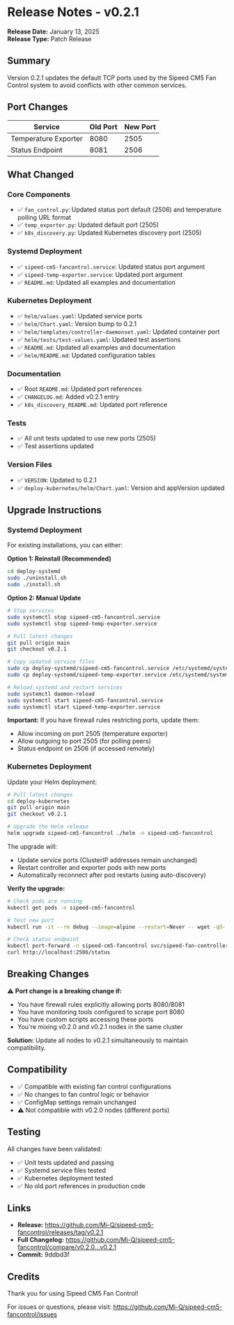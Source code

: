 # Release Notes - v0.2.1

**Release Date:** January 13, 2025  
**Release Type:** Patch Release

## Summary

Version 0.2.1 updates the default TCP ports used by the Sipeed CM5 Fan Control system to avoid conflicts with other common services.

## Port Changes

| Service | Old Port | New Port |
|---------|----------|----------|
| Temperature Exporter | 8080 | 2505 |
| Status Endpoint | 8081 | 2506 |

## What Changed

### Core Components
- ✅ `fan_control.py`: Updated status port default (2506) and temperature polling URL format
- ✅ `temp_exporter.py`: Updated default port (2505)
- ✅ `k8s_discovery.py`: Updated Kubernetes discovery port (2505)

### Systemd Deployment
- ✅ `sipeed-cm5-fancontrol.service`: Updated status port argument
- ✅ `sipeed-temp-exporter.service`: Updated port argument
- ✅ `README.md`: Updated all examples and documentation

### Kubernetes Deployment
- ✅ `helm/values.yaml`: Updated service ports
- ✅ `helm/Chart.yaml`: Version bump to 0.2.1
- ✅ `helm/templates/controller-daemonset.yaml`: Updated container port
- ✅ `helm/tests/test-values.yaml`: Updated test assertions
- ✅ `README.md`: Updated all examples and documentation
- ✅ `helm/README.md`: Updated configuration tables

### Documentation
- ✅ Root `README.md`: Updated port references
- ✅ `CHANGELOG.md`: Added v0.2.1 entry
- ✅ `k8s_discovery_README.md`: Updated port reference

### Tests
- ✅ All unit tests updated to use new ports (2505)
- ✅ Test assertions updated

### Version Files
- ✅ `VERSION`: Updated to 0.2.1
- ✅ `deploy-kubernetes/helm/Chart.yaml`: Version and appVersion updated

## Upgrade Instructions

### Systemd Deployment

For existing installations, you can either:

**Option 1: Reinstall (Recommended)**
```bash
cd deploy-systemd
sudo ./uninstall.sh
sudo ./install.sh
```

**Option 2: Manual Update**
```bash
# Stop services
sudo systemctl stop sipeed-cm5-fancontrol.service
sudo systemctl stop sipeed-temp-exporter.service

# Pull latest changes
git pull origin main
git checkout v0.2.1

# Copy updated service files
sudo cp deploy-systemd/sipeed-cm5-fancontrol.service /etc/systemd/system/
sudo cp deploy-systemd/sipeed-temp-exporter.service /etc/systemd/system/

# Reload systemd and restart services
sudo systemctl daemon-reload
sudo systemctl start sipeed-cm5-fancontrol.service
sudo systemctl start sipeed-temp-exporter.service
```

**Important:** If you have firewall rules restricting ports, update them:
- Allow incoming on port 2505 (temperature exporter)
- Allow outgoing to port 2505 (for polling peers)
- Status endpoint on 2506 (if accessed remotely)

### Kubernetes Deployment

Update your Helm deployment:

```bash
# Pull latest changes
cd deploy-kubernetes
git pull origin main
git checkout v0.2.1

# Upgrade the Helm release
helm upgrade sipeed-cm5-fancontrol ./helm -n sipeed-cm5-fancontrol
```

The upgrade will:
- Update service ports (ClusterIP addresses remain unchanged)
- Restart controller and exporter pods with new ports
- Automatically reconnect after pod restarts (using auto-discovery)

**Verify the upgrade:**
```bash
# Check pods are running
kubectl get pods -n sipeed-cm5-fancontrol

# Test new port
kubectl run -it --rm debug --image=alpine --restart=Never -- wget -qO- http://sipeed-temp-exporter:2505/temp

# Check status endpoint
kubectl port-forward -n sipeed-cm5-fancontrol svc/sipeed-fan-controller 2506:2506
curl http://localhost:2506/status
```

## Breaking Changes

⚠️ **Port change is a breaking change if:**
- You have firewall rules explicitly allowing ports 8080/8081
- You have monitoring tools configured to scrape port 8080
- You have custom scripts accessing these ports
- You're mixing v0.2.0 and v0.2.1 nodes in the same cluster

**Solution:** Update all nodes to v0.2.1 simultaneously to maintain compatibility.

## Compatibility

- ✅ Compatible with existing fan control configurations
- ✅ No changes to fan control logic or behavior
- ✅ ConfigMap settings remain unchanged
- ⚠️ Not compatible with v0.2.0 nodes (different ports)

## Testing

All changes have been validated:
- ✅ Unit tests updated and passing
- ✅ Systemd service files tested
- ✅ Kubernetes deployment tested
- ✅ No old port references in production code

## Links

- **Release:** https://github.com/Mi-Q/sipeed-cm5-fancontrol/releases/tag/v0.2.1
- **Full Changelog:** https://github.com/Mi-Q/sipeed-cm5-fancontrol/compare/v0.2.0...v0.2.1
- **Commit:** 9ddbd3f

## Credits

Thank you for using Sipeed CM5 Fan Control! 

For issues or questions, please visit: https://github.com/Mi-Q/sipeed-cm5-fancontrol/issues
